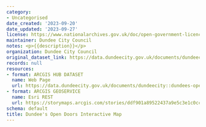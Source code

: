 ```yaml
---
category:
- Uncategorised
date_created: '2023-09-20'
date_updated: '2023-09-27'
license: https://www.nationalarchives.gov.uk/doc/open-government-licence/version/3/
maintainer: Dundee City Council
notes: <p>{{description}}</p>
organization: Dundee City Council
original_dataset_link: https://data.dundeecity.gov.uk/documents/dundeecity::dundees-open-doors-interactive-map
records: null
resources:
- format: ARCGIS HUB DATASET
  name: Web Page
  url: https://data.dundeecity.gov.uk/documents/dundeecity::dundees-open-doors-interactive-map
- format: ARCGIS GEOSERVICE
  name: Esri REST
  url: https://storymaps.arcgis.com/stories/ddf901a89522437a9e5c3e1c0ccf2c7e
schema: default
title: Dundee's Open Doors Interactive Map
---
```

